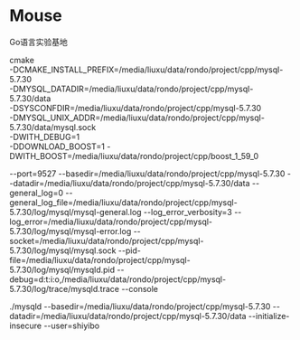 # Mouse
Go语言实验基地

cmake \
-DCMAKE_INSTALL_PREFIX=/media/liuxu/data/rondo/project/cpp/mysql-5.7.30 \
-DMYSQL_DATADIR=/media/liuxu/data/rondo/project/cpp/mysql-5.7.30/data \
-DSYSCONFDIR=/media/liuxu/data/rondo/project/cpp/mysql-5.7.30 \
-DMYSQL_UNIX_ADDR=/media/liuxu/data/rondo/project/cpp/mysql-5.7.30/data/mysql.sock \
-DWITH_DEBUG=1 \
-DDOWNLOAD_BOOST=1 -DWITH_BOOST=/media/liuxu/data/rondo/project/cpp/boost_1_59_0


--port=9527
--basedir=/media/liuxu/data/rondo/project/cpp/mysql-5.7.30
--datadir=/media/liuxu/data/rondo/project/cpp/mysql-5.7.30/data
--general_log=0
--general_log_file=/media/liuxu/data/rondo/project/cpp/mysql-5.7.30/log/mysql/mysql-general.log
--log_error_verbosity=3
--log_error=/media/liuxu/data/rondo/project/cpp/mysql-5.7.30/log/mysql/mysql-error.log
--socket=/media/liuxu/data/rondo/project/cpp/mysql-5.7.30/log/mysql/mysql.sock
--pid-file=/media/liuxu/data/rondo/project/cpp/mysql-5.7.30/log/mysql/mysqld.pid
--debug=d:t:i:o,/media/liuxu/data/rondo/project/cpp/mysql-5.7.30/log/trace/mysqld.trace
--console


./mysqld --basedir=/media/liuxu/data/rondo/project/cpp/mysql-5.7.30 --datadir=/media/liuxu/data/rondo/project/cpp/mysql-5.7.30/data --initialize-insecure --user=shiyibo